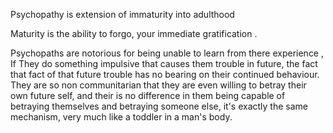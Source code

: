 
Psychopathy is extension of immaturity into adulthood 

Maturity is the ability to forgo, your immediate gratification . 

Psychopaths are notorious for being unable to learn from there experience ,
If They do something impulsive that causes them trouble in future, the fact that  fact of that future trouble has no bearing on their continued behaviour.
They are so non communitarian that they are even willing to betray their own future self, and their is no difference in them being capable of betraying themselves and betraying someone else, it's exactly the same mechanism, very much like a toddler in a man's body.
